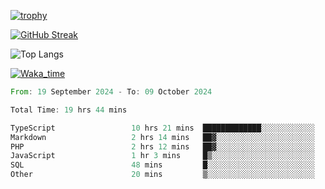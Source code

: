 <!--
**ren-joey/ren-joey** is a ✨ _special_ ✨ repository because its `README.md` (this file) appears on your GitHub profile.

Here are some ideas to get you started:

- 🔭 I’m currently working on ...
- 🌱 I’m currently learning ...
- 👯 I’m looking to collaborate on ...
- 🤔 I’m looking for help with ...
- 💬 Ask me about ...
- 📫 How to reach me: ...
- 😄 Pronouns: ...
- ⚡ Fun fact: ...
-->

[![trophy](https://github-profile-trophy.vercel.app/?username=ren-joey&theme=darkhub)](https://github.com/ren-joey)

[![GitHub Streak](https://streak-stats.demolab.com/?user=ren-joey&theme=dark)](https://github.com/ren-joey)

![Top Langs](https://github-readme-stats.vercel.app/api/top-langs?username=ren-joey&show_icons=true&layout=compact&locale=en&hide=html,CSS,scss,Pug,Twig&theme=dark)

[![Waka_time](https://github-readme-stats.vercel.app/api/wakatime?username=joeyren&theme=dark)](https://github.com/ren-joey)

<!--START_SECTION:waka-->

```rust
From: 19 September 2024 - To: 09 October 2024

Total Time: 19 hrs 44 mins

TypeScript                 10 hrs 21 mins  █████████████░░░░░░░░░░░░   51.57 %
Markdown                   2 hrs 14 mins   ██▓░░░░░░░░░░░░░░░░░░░░░░   11.15 %
PHP                        2 hrs 12 mins   ██▓░░░░░░░░░░░░░░░░░░░░░░   10.98 %
JavaScript                 1 hr 3 mins     █▒░░░░░░░░░░░░░░░░░░░░░░░   05.26 %
SQL                        48 mins         █░░░░░░░░░░░░░░░░░░░░░░░░   04.02 %
Other                      20 mins         ▒░░░░░░░░░░░░░░░░░░░░░░░░   01.73 %
```

<!--END_SECTION:waka-->
